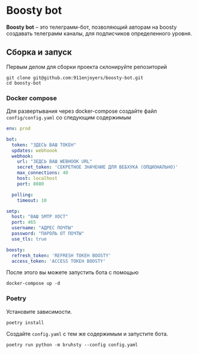 # Boosty bot

**Boosty bot** – это телеграмм-бот, позволяющий авторам на boosty создавать телеграмм каналы,
для подписчиков определенного уровня.

## Сборка и запуск

Первым делом для сборки проекта склонируйте репозиторий

```shell
git clone git@github.com:911enjoyers/boosty-bot.git
cd boosty-bot
```

### Docker compose

Для развертывания через docker-compose создайте файл `config/config.yaml`
со следующим содержимым

```yaml
env: prod

bot:
  token: "ЗДЕСЬ ВАШ ТОКЕН"
  updates: webhoook
  webhook:
    url: "ЗЕДСЬ ВАШ WEBHOOK URL"
    secret_token: 'СЕКРЕТНОЕ ЗНАЧЕНИЕ ДЛЯ ВЕБХУКА (ОПЦИОНАЛЬНО)'
    max_connections: 40
    host: localhost
    port: 8080

  polling:
    timeout: 10

smtp:
  host: "ВАШ SMTP ХОСТ"
  port: 465
  username: "АДРЕС ПОЧТЫ"
  password: "ПАРОЛЬ ОТ ПОЧТЫ"
  use_tls: true

boosty:
  refresh_token: 'REFRESH ТОКЕН BOOSTY'
  access_token: 'ACCESS ТОКЕН BOOSTY'
```

После этого вы можете запустить бота с помощью

```shell
docker-compose up -d
```

### Poetry

Установите зависимости.

```shell
poetry install
```

Создайте `config.yaml` с тем же содержимым и запустите бота.

```shell
poetry run python -m bruhsty --config config.yaml
```
